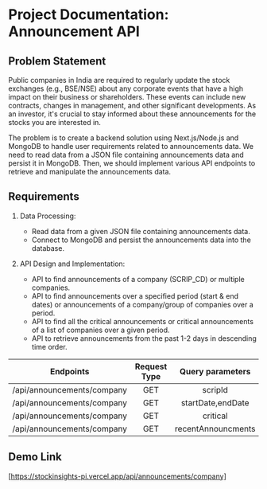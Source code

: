 # Project Documentation: Announcement API 

## Problem Statement

Public companies in India are required to regularly update the stock exchanges (e.g., BSE/NSE) about any corporate events that have a high impact on their business or shareholders. These events can include new contracts, changes in management, and other significant developments. As an investor, it's crucial to stay informed about these announcements for the stocks you are interested in.

The problem is to create a backend solution using Next.js/Node.js and MongoDB to handle user requirements related to announcements data. We need to read data from a JSON file containing announcements data and persist it in MongoDB. Then, we should implement various API endpoints to retrieve and manipulate the announcements data.

## Requirements

1. Data Processing:

   - Read data from a given JSON file containing announcements data.
   - Connect to MongoDB and persist the announcements data into the database.

2. API Design and Implementation:
   - API to find announcements of a company (SCRIP_CD) or multiple companies.
   - API to find announcements over a specified period (start & end dates) or announcements of a company/group of companies over a period.
   - API to find all the critical announcements or critical announcements of a list of companies over a given period.
   - API to retrieve announcements from the past 1-2 days in descending time order.

| Endpoints                        | Request Type |                          Query parameters                          |
| -------------------------------- | :----------: | :----------------------------------------------------------------: |
| /api/announcements/company       |     GET      |                           scripId                                  |
| /api/announcements/company       |     GET      |                           startDate,endDate                        |
| /api/announcements/company       |     GET      |                           critical                                 |
| /api/announcements/company       |     GET      |                       recentAnnouncments                           |


## Demo Link
[https://stockinsights-pi.vercel.app/api/announcements/company]